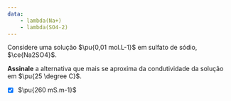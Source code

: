 ```yaml
---
data:
    - lambda(Na+)
    - lambda(SO4-2)
---
```



Considere uma solução $\pu{0,01 mol.L-1}$ em sulfato de sódio, $\ce{Na2SO4}$.

**Assinale** a alternativa que mais se aproxima da condutividade da solução em $\pu{25 \degree C}$.

- [x] $\pu{260 mS.m-1}$

